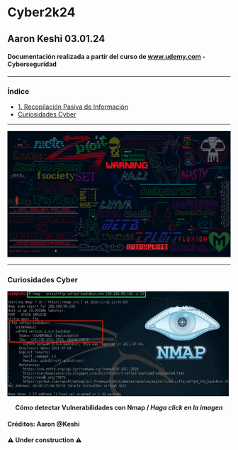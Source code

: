 # Cyber2k24

## Aaron Keshi 03.01.24

#### Documentación realizada a partir del curso de www.udemy.com - Cyberseguridad

---

### **Índice**

- [1. Recopilación Pasiva de Información](https://github.com/KeshiKiD03/Cyber2k24/tree/main/1.%20Recopilación%20Pasiva%20de%20Información)
- [Curiosidades Cyber](#curiosidades-cyber)

---

![](./image/kali.png)

---

### Curiosidades Cyber

<div>
    <a href="https://www.youtube.com/shorts/e4WLubfvRUc" target="_blank">
        <img src="./image/Nmap-Kali-Linux-Guide.png" alt="Cómo detectar Vulnerabilidades con Nmap" style="width: 500px; height: auto;">
    </a>
    <p style="text-align: center; font-weight: bold">Cómo detectar Vulnerabilidades con Nmap / <i>Haga click en la imagen</i></p>
</div>


#### Créditos: Aaron @Keshi

#### ⚠️ Under construction ⚠️